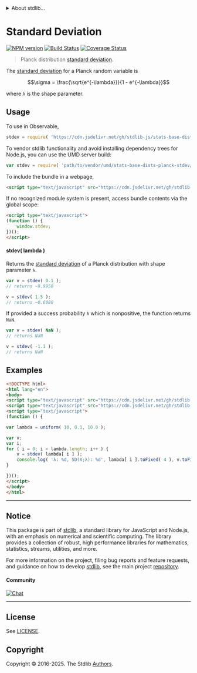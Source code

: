 <!--

@license Apache-2.0

Copyright (c) 2024 The Stdlib Authors.

Licensed under the Apache License, Version 2.0 (the "License");
you may not use this file except in compliance with the License.
You may obtain a copy of the License at

   http://www.apache.org/licenses/LICENSE-2.0

Unless required by applicable law or agreed to in writing, software
distributed under the License is distributed on an "AS IS" BASIS,
WITHOUT WARRANTIES OR CONDITIONS OF ANY KIND, either express or implied.
See the License for the specific language governing permissions and
limitations under the License.

-->


<details>
  <summary>
    About stdlib...
  </summary>
  <p>We believe in a future in which the web is a preferred environment for numerical computation. To help realize this future, we've built stdlib. stdlib is a standard library, with an emphasis on numerical and scientific computation, written in JavaScript (and C) for execution in browsers and in Node.js.</p>
  <p>The library is fully decomposable, being architected in such a way that you can swap out and mix and match APIs and functionality to cater to your exact preferences and use cases.</p>
  <p>When you use stdlib, you can be absolutely certain that you are using the most thorough, rigorous, well-written, studied, documented, tested, measured, and high-quality code out there.</p>
  <p>To join us in bringing numerical computing to the web, get started by checking us out on <a href="https://github.com/stdlib-js/stdlib">GitHub</a>, and please consider <a href="https://opencollective.com/stdlib">financially supporting stdlib</a>. We greatly appreciate your continued support!</p>
</details>

# Standard Deviation

[![NPM version][npm-image]][npm-url] [![Build Status][test-image]][test-url] [![Coverage Status][coverage-image]][coverage-url] <!-- [![dependencies][dependencies-image]][dependencies-url] -->

> Planck distribution [standard deviation][standard-deviation].

<!-- Section to include introductory text. Make sure to keep an empty line after the intro `section` element and another before the `/section` close. -->

<section class="intro">

The [standard deviation][standard-deviation] for a Planck random variable is

<!-- <equation class="equation" label="eq:planck_stdev" align="center" raw="\sigma = \frac{\sqrt{e^{-\lambda}}}{1 - e^{-\lambda}}" alt="Standard deviation for a Planck distribution."> -->

```math
\sigma = \frac{\sqrt{e^{-\lambda}}}{1 - e^{-\lambda}}
```

<!-- </equation> -->

where `λ` is the shape parameter.

</section>

<!-- /.intro -->

<!-- Package usage documentation. -->



<section class="usage">

## Usage

To use in Observable,

```javascript
stdev = require( 'https://cdn.jsdelivr.net/gh/stdlib-js/stats-base-dists-planck-stdev@umd/browser.js' )
```

To vendor stdlib functionality and avoid installing dependency trees for Node.js, you can use the UMD server build:

```javascript
var stdev = require( 'path/to/vendor/umd/stats-base-dists-planck-stdev/index.js' )
```

To include the bundle in a webpage,

```html
<script type="text/javascript" src="https://cdn.jsdelivr.net/gh/stdlib-js/stats-base-dists-planck-stdev@umd/browser.js"></script>
```

If no recognized module system is present, access bundle contents via the global scope:

```html
<script type="text/javascript">
(function () {
    window.stdev;
})();
</script>
```

#### stdev( lambda )

Returns the [standard deviation][standard-deviation] of a Planck distribution with shape parameter `λ`.

```javascript
var v = stdev( 0.1 );
// returns ~9.9958

v = stdev( 1.5 );
// returns ~0.6080
```

If provided a success probability `λ` which is nonpositive, the function returns `NaN`.

```javascript
var v = stdev( NaN );
// returns NaN

v = stdev( -1.1 );
// returns NaN
```

</section>

<!-- /.usage -->

<!-- Package usage notes. Make sure to keep an empty line after the `section` element and another before the `/section` close. -->

<section class="notes">

</section>

<!-- /.notes -->

<!-- Package usage examples. -->

<section class="examples">

## Examples

<!-- eslint no-undef: "error" -->

```html
<!DOCTYPE html>
<html lang="en">
<body>
<script type="text/javascript" src="https://cdn.jsdelivr.net/gh/stdlib-js/random-array-uniform@umd/browser.js"></script>
<script type="text/javascript" src="https://cdn.jsdelivr.net/gh/stdlib-js/stats-base-dists-planck-stdev@umd/browser.js"></script>
<script type="text/javascript">
(function () {

var lambda = uniform( 10, 0.1, 10.0 );

var v;
var i;
for ( i = 0; i < lambda.length; i++ ) {
    v = stdev( lambda[ i ] );
    console.log( 'λ: %d, SD(X;λ): %d', lambda[ i ].toFixed( 4 ), v.toFixed( 4 ) );
}

})();
</script>
</body>
</html>
```

</section>

<!-- /.examples -->

<!-- Section to include cited references. If references are included, add a horizontal rule *before* the section. Make sure to keep an empty line after the `section` element and another before the `/section` close. -->

<section class="references">

</section>

<!-- /.references -->

<!-- Section for related `stdlib` packages. Do not manually edit this section, as it is automatically populated. -->

<section class="related">

</section>

<!-- /.related -->

<!-- Section for all links. Make sure to keep an empty line after the `section` element and another before the `/section` close. -->


<section class="main-repo" >

* * *

## Notice

This package is part of [stdlib][stdlib], a standard library for JavaScript and Node.js, with an emphasis on numerical and scientific computing. The library provides a collection of robust, high performance libraries for mathematics, statistics, streams, utilities, and more.

For more information on the project, filing bug reports and feature requests, and guidance on how to develop [stdlib][stdlib], see the main project [repository][stdlib].

#### Community

[![Chat][chat-image]][chat-url]

---

## License

See [LICENSE][stdlib-license].


## Copyright

Copyright &copy; 2016-2025. The Stdlib [Authors][stdlib-authors].

</section>

<!-- /.stdlib -->

<!-- Section for all links. Make sure to keep an empty line after the `section` element and another before the `/section` close. -->

<section class="links">

[npm-image]: http://img.shields.io/npm/v/@stdlib/stats-base-dists-planck-stdev.svg
[npm-url]: https://npmjs.org/package/@stdlib/stats-base-dists-planck-stdev

[test-image]: https://github.com/stdlib-js/stats-base-dists-planck-stdev/actions/workflows/test.yml/badge.svg?branch=main
[test-url]: https://github.com/stdlib-js/stats-base-dists-planck-stdev/actions/workflows/test.yml?query=branch:main

[coverage-image]: https://img.shields.io/codecov/c/github/stdlib-js/stats-base-dists-planck-stdev/main.svg
[coverage-url]: https://codecov.io/github/stdlib-js/stats-base-dists-planck-stdev?branch=main

<!--

[dependencies-image]: https://img.shields.io/david/stdlib-js/stats-base-dists-planck-stdev.svg
[dependencies-url]: https://david-dm.org/stdlib-js/stats-base-dists-planck-stdev/main

-->

[chat-image]: https://img.shields.io/gitter/room/stdlib-js/stdlib.svg
[chat-url]: https://app.gitter.im/#/room/#stdlib-js_stdlib:gitter.im

[stdlib]: https://github.com/stdlib-js/stdlib

[stdlib-authors]: https://github.com/stdlib-js/stdlib/graphs/contributors

[umd]: https://github.com/umdjs/umd
[es-module]: https://developer.mozilla.org/en-US/docs/Web/JavaScript/Guide/Modules

[deno-url]: https://github.com/stdlib-js/stats-base-dists-planck-stdev/tree/deno
[deno-readme]: https://github.com/stdlib-js/stats-base-dists-planck-stdev/blob/deno/README.md
[umd-url]: https://github.com/stdlib-js/stats-base-dists-planck-stdev/tree/umd
[umd-readme]: https://github.com/stdlib-js/stats-base-dists-planck-stdev/blob/umd/README.md
[esm-url]: https://github.com/stdlib-js/stats-base-dists-planck-stdev/tree/esm
[esm-readme]: https://github.com/stdlib-js/stats-base-dists-planck-stdev/blob/esm/README.md
[branches-url]: https://github.com/stdlib-js/stats-base-dists-planck-stdev/blob/main/branches.md

[stdlib-license]: https://raw.githubusercontent.com/stdlib-js/stats-base-dists-planck-stdev/main/LICENSE

[standard-deviation]: https://en.wikipedia.org/wiki/Standard_deviation

</section>

<!-- /.links -->
